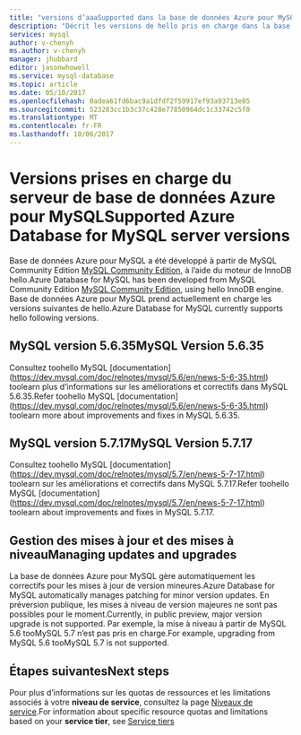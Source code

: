 ```yaml
---
title: "versions d’aaaSupported dans la base de données Azure pour MySQL | Documents Microsoft"
description: "Décrit les versions de hello pris en charge dans la base de données Azure pour MySQL."
services: mysql
author: v-chenyh
ms.author: v-chenyh
manager: jhubbard
editor: jasonwhowell
ms.service: mysql-database
ms.topic: article
ms.date: 05/10/2017
ms.openlocfilehash: 0adea61fd6bac9a1dfdf2f59917ef93a93713e85
ms.sourcegitcommit: 523283cc1b3c37c428e77850964dc1c33742c5f0
ms.translationtype: MT
ms.contentlocale: fr-FR
ms.lasthandoff: 10/06/2017
---
```

# <a name="supported-azure-database-for-mysql-server-versions"></a><span data-ttu-id="ed4e8-103">Versions prises en charge du serveur de base de données Azure pour MySQL</span><span class="sxs-lookup"><span data-stu-id="ed4e8-103">Supported Azure Database for MySQL server versions</span></span>
<span data-ttu-id="ed4e8-104">Base de données Azure pour MySQL a été développé à partir de MySQL Community Edition [MySQL Community Edition](https://www.mysql.com/products/community/), à l’aide du moteur de InnoDB hello.</span><span class="sxs-lookup"><span data-stu-id="ed4e8-104">Azure Database for MySQL has been developed from MySQL Community Edition [MySQL Community Edition](https://www.mysql.com/products/community/), using hello InnoDB engine.</span></span>  <span data-ttu-id="ed4e8-105">Base de données Azure pour MySQL prend actuellement en charge les versions suivantes de hello.</span><span class="sxs-lookup"><span data-stu-id="ed4e8-105">Azure Database for MySQL currently supports hello following versions.</span></span>

## <a name="mysql-version-5635"></a><span data-ttu-id="ed4e8-106">MySQL version 5.6.35</span><span class="sxs-lookup"><span data-stu-id="ed4e8-106">MySQL Version 5.6.35</span></span>
<span data-ttu-id="ed4e8-107">Consultez toohello MySQL [documentation] (https://dev.mysql.com/doc/relnotes/mysql/5.6/en/news-5-6-35.html) toolearn plus d’informations sur les améliorations et correctifs dans MySQL 5.6.35.</span><span class="sxs-lookup"><span data-stu-id="ed4e8-107">Refer toohello MySQL [documentation] (https://dev.mysql.com/doc/relnotes/mysql/5.6/en/news-5-6-35.html) toolearn more about improvements and fixes in MySQL 5.6.35.</span></span>

## <a name="mysql-version-5717"></a><span data-ttu-id="ed4e8-108">MySQL version 5.7.17</span><span class="sxs-lookup"><span data-stu-id="ed4e8-108">MySQL Version 5.7.17</span></span>
<span data-ttu-id="ed4e8-109">Consultez toohello MySQL [documentation] (https://dev.mysql.com/doc/relnotes/mysql/5.7/en/news-5-7-17.html) toolearn sur les améliorations et correctifs dans MySQL 5.7.17.</span><span class="sxs-lookup"><span data-stu-id="ed4e8-109">Refer toohello MySQL [documentation] (https://dev.mysql.com/doc/relnotes/mysql/5.7/en/news-5-7-17.html) toolearn about improvements and fixes in MySQL 5.7.17.</span></span>

## <a name="managing-updates-and-upgrades"></a><span data-ttu-id="ed4e8-110">Gestion des mises à jour et des mises à niveau</span><span class="sxs-lookup"><span data-stu-id="ed4e8-110">Managing updates and upgrades</span></span>
<span data-ttu-id="ed4e8-111">La base de données Azure pour MySQL gère automatiquement les correctifs pour les mises à jour de version mineures.</span><span class="sxs-lookup"><span data-stu-id="ed4e8-111">Azure Database for MySQL automatically manages patching for minor version updates.</span></span> <span data-ttu-id="ed4e8-112">En préversion publique, les mises à niveau de version majeures ne sont pas possibles pour le moment.</span><span class="sxs-lookup"><span data-stu-id="ed4e8-112">Currently, in public preview, major version upgrade is not supported.</span></span> <span data-ttu-id="ed4e8-113">Par exemple, la mise à niveau à partir de MySQL 5.6 tooMySQL 5.7 n’est pas pris en charge.</span><span class="sxs-lookup"><span data-stu-id="ed4e8-113">For example, upgrading from MySQL 5.6 tooMySQL 5.7 is not supported.</span></span>

## <a name="next-steps"></a><span data-ttu-id="ed4e8-114">Étapes suivantes</span><span class="sxs-lookup"><span data-stu-id="ed4e8-114">Next steps</span></span>

<span data-ttu-id="ed4e8-115">Pour plus d’informations sur les quotas de ressources et les limitations associés à votre **niveau de service**, consultez la page [Niveaux de service](./concepts-service-tiers.md).</span><span class="sxs-lookup"><span data-stu-id="ed4e8-115">For information about specific resource quotas and limitations based on your **service tier**, see [Service tiers](./concepts-service-tiers.md)</span></span>
